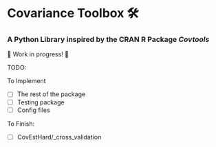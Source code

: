 # Covariance Toolbox 🛠️
### A Python Library inspired by the CRAN R Package *Covtools*

🔧 Work in progress! 🔧

TODO:

To Implement 
- [ ]  The rest of the package
- [ ]  Testing package
- [ ]  Config files

To Finish:
- [ ]  CovEstHard/_cross_validation
